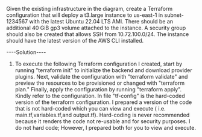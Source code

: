 Given the existing infrastructure in the diagram, create a Terraform
configuration that will deploy a t3.large instance to us-east-1 in subnet-1234567
with the latest Ubuntu 22.04 LTS AMI. There should be an additional 40 GiB gp3
volume attached to the instance. A security group should also be created that
allows SSH from 10.72.100.0/24. The instance should have the latest version of the
AWS CLI installed.


----Solution----

1.	To execute the following Terraform configuration I created, start by running "terraform init" to initialize the backend and download provider plugins. Next, validate the configuration with "terraform validate" and preview the resources to be provisioned or changed with "terraform plan." Finally, apply the configuration by running "terraform apply". Kindly refer to the configuration. In file "tf-config" is the hard-coded version of the terraform configuration. I prepared a version of the code that is not hard-coded which you can view and execute	( i.e. main.tf,variables.tf,and output.tf). Hard-coding is never recommended because it renders the code not re-usable and for security purposes. I do not hard code; However, I prepared both for you to view and execute.
